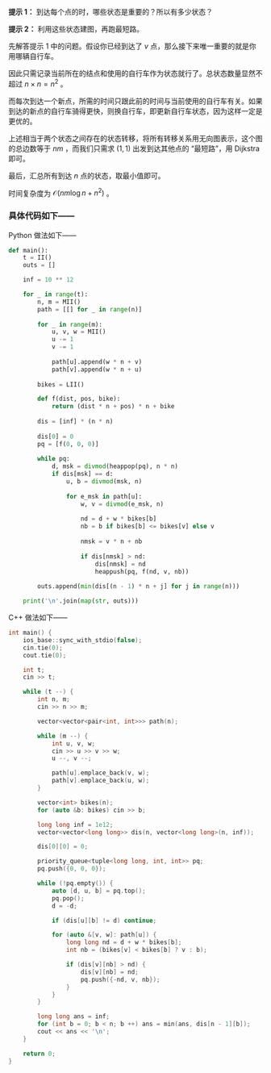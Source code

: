 **提示 1：** 到达每个点的时，哪些状态是重要的？所以有多少状态？

**提示 2：** 利用这些状态建图，再跑最短路。

先解答提示 1 中的问题。假设你已经到达了 $v$ 点，那么接下来唯一重要的就是你用哪辆自行车。

因此只需记录当前所在的结点和使用的自行车作为状态就行了。总状态数量显然不超过 $n\times n=n^2$ 。

而每次到达一个新点，所需的时间只跟此前的时间与当前使用的自行车有关。如果到达的新点的自行车骑得更快，则换自行车，即更新自行车状态，因为这样一定是更优的。

上述相当于两个状态之间存在的状态转移，将所有转移关系用无向图表示，这个图的总边数等于 $nm$ ，而我们只需求 $(1,1)$ 出发到达其他点的 “最短路”，用 Dijkstra 即可。

最后，汇总所有到达 $n$ 点的状态，取最小值即可。

时间复杂度为 $\mathcal{O}(nm\log n+n^2)$ 。

### 具体代码如下——

Python 做法如下——

```Python []
def main():
    t = II()
    outs = []

    inf = 10 ** 12

    for _ in range(t):
        n, m = MII()
        path = [[] for _ in range(n)]
        
        for _ in range(m):
            u, v, w = MII()
            u -= 1
            v -= 1
            
            path[u].append(w * n + v)
            path[v].append(w * n + u)
        
        bikes = LII()

        def f(dist, pos, bike):
            return (dist * n + pos) * n + bike
        
        dis = [inf] * (n * n)
        
        dis[0] = 0
        pq = [f(0, 0, 0)]
        
        while pq:
            d, msk = divmod(heappop(pq), n * n)
            if dis[msk] == d:
                u, b = divmod(msk, n)
                
                for e_msk in path[u]:
                    w, v = divmod(e_msk, n)
                    
                    nd = d + w * bikes[b]
                    nb = b if bikes[b] <= bikes[v] else v
                    
                    nmsk = v * n + nb
                    
                    if dis[nmsk] > nd:
                        dis[nmsk] = nd
                        heappush(pq, f(nd, v, nb))
        
        outs.append(min(dis[(n - 1) * n + j] for j in range(n)))

    print('\n'.join(map(str, outs)))
```

C++ 做法如下——

```cpp []
int main() {
    ios_base::sync_with_stdio(false);
    cin.tie(0);
    cout.tie(0);

    int t;
    cin >> t;

    while (t --) {
        int n, m;
        cin >> n >> m;

        vector<vector<pair<int, int>>> path(n);

        while (m --) {
            int u, v, w;
            cin >> u >> v >> w;
            u --, v --;

            path[u].emplace_back(v, w);
            path[v].emplace_back(u, w);
        }

        vector<int> bikes(n);
        for (auto &b: bikes) cin >> b;

        long long inf = 1e12;
        vector<vector<long long>> dis(n, vector<long long>(n, inf));

        dis[0][0] = 0;

        priority_queue<tuple<long long, int, int>> pq;
        pq.push({0, 0, 0});

        while (!pq.empty()) {
            auto [d, u, b] = pq.top();
            pq.pop();
            d = -d;

            if (dis[u][b] != d) continue;

            for (auto &[v, w]: path[u]) {
                long long nd = d + w * bikes[b];
                int nb = (bikes[v] < bikes[b] ? v : b);

                if (dis[v][nb] > nd) {
                    dis[v][nb] = nd;
                    pq.push({-nd, v, nb});
                }
            }
        }

        long long ans = inf;
        for (int b = 0; b < n; b ++) ans = min(ans, dis[n - 1][b]);
        cout << ans << '\n';
    }

    return 0;
}
```